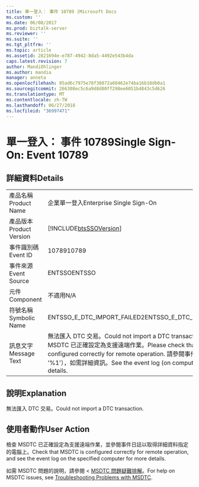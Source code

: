 ```yaml
---
title: 單一登入： 事件 10789 |Microsoft Docs
ms.custom: ''
ms.date: 06/08/2017
ms.prod: biztalk-server
ms.reviewer: ''
ms.suite: ''
ms.tgt_pltfrm: ''
ms.topic: article
ms.assetid: 2821694e-e787-4942-8da5-4492e543b4da
caps.latest.revision: 7
author: MandiOhlinger
ms.author: mandia
manager: anneta
ms.openlocfilehash: 85ad6c7975e78f30872a60462e74ba16b18db0a1
ms.sourcegitcommit: 266308ec5c6a9d8d80ff298ee6051b4843c5d626
ms.translationtype: MT
ms.contentlocale: zh-TW
ms.lasthandoff: 06/27/2018
ms.locfileid: "36997471"
---
```

# <a name="single-sign-on-event-10789"></a><span data-ttu-id="8a41d-102">單一登入： 事件 10789</span><span class="sxs-lookup"><span data-stu-id="8a41d-102">Single Sign-On: Event 10789</span></span>
## <a name="details"></a><span data-ttu-id="8a41d-103">詳細資料</span><span class="sxs-lookup"><span data-stu-id="8a41d-103">Details</span></span>  
  
|                 |                                                                                                                                                                  |
|-----------------|------------------------------------------------------------------------------------------------------------------------------------------------------------------|
|  <span data-ttu-id="8a41d-104">產品名稱</span><span class="sxs-lookup"><span data-stu-id="8a41d-104">Product Name</span></span>   |                                                                    <span data-ttu-id="8a41d-105">企業單一登入</span><span class="sxs-lookup"><span data-stu-id="8a41d-105">Enterprise Single Sign-On</span></span>                                                                     |
| <span data-ttu-id="8a41d-106">產品版本</span><span class="sxs-lookup"><span data-stu-id="8a41d-106">Product Version</span></span> |                                                    [!INCLUDE[btsSSOVersion](../includes/btsssoversion-md.md)]                                                    |
|    <span data-ttu-id="8a41d-107">事件識別碼</span><span class="sxs-lookup"><span data-stu-id="8a41d-107">Event ID</span></span>     |                                                                              <span data-ttu-id="8a41d-108">10789</span><span class="sxs-lookup"><span data-stu-id="8a41d-108">10789</span></span>                                                                               |
|  <span data-ttu-id="8a41d-109">事件來源</span><span class="sxs-lookup"><span data-stu-id="8a41d-109">Event Source</span></span>   |                                                                              <span data-ttu-id="8a41d-110">ENTSSO</span><span class="sxs-lookup"><span data-stu-id="8a41d-110">ENTSSO</span></span>                                                                              |
|    <span data-ttu-id="8a41d-111">元件</span><span class="sxs-lookup"><span data-stu-id="8a41d-111">Component</span></span>    |                                                                               <span data-ttu-id="8a41d-112">不適用</span><span class="sxs-lookup"><span data-stu-id="8a41d-112">N/A</span></span>                                                                                |
|  <span data-ttu-id="8a41d-113">符號名稱</span><span class="sxs-lookup"><span data-stu-id="8a41d-113">Symbolic Name</span></span>  |                                                                   <span data-ttu-id="8a41d-114">ENTSSO_E_DTC_IMPORT_FAILED2</span><span class="sxs-lookup"><span data-stu-id="8a41d-114">ENTSSO_E_DTC_IMPORT_FAILED2</span></span>                                                                    |
|  <span data-ttu-id="8a41d-115">訊息文字</span><span class="sxs-lookup"><span data-stu-id="8a41d-115">Message Text</span></span>   | <span data-ttu-id="8a41d-116">無法匯入 DTC 交易。</span><span class="sxs-lookup"><span data-stu-id="8a41d-116">Could not import a DTC transaction.</span></span> <span data-ttu-id="8a41d-117">請檢查 MSDTC 已正確設定為支援遠端作業。</span><span class="sxs-lookup"><span data-stu-id="8a41d-117">Please check that MSDTC is configured correctly for remote operation.</span></span> <span data-ttu-id="8a41d-118">請參閱事件記錄檔 （在電腦 '%1'），如需詳細資訊。</span><span class="sxs-lookup"><span data-stu-id="8a41d-118">See the event log (on computer ‘%1’) for more details.</span></span> |
  
## <a name="explanation"></a><span data-ttu-id="8a41d-119">說明</span><span class="sxs-lookup"><span data-stu-id="8a41d-119">Explanation</span></span>  
 <span data-ttu-id="8a41d-120">無法匯入 DTC 交易。</span><span class="sxs-lookup"><span data-stu-id="8a41d-120">Could not import a DTC transaction.</span></span>  
  
## <a name="user-action"></a><span data-ttu-id="8a41d-121">使用者動作</span><span class="sxs-lookup"><span data-stu-id="8a41d-121">User Action</span></span>  
 <span data-ttu-id="8a41d-122">檢查 MSDTC 已正確設定為支援遠端作業，並參閱事件日誌以取得詳細資料指定的電腦上。</span><span class="sxs-lookup"><span data-stu-id="8a41d-122">Check that MSDTC is configured correctly for remote operation, and see the event log on the specified computer for more details.</span></span>  
  
 <span data-ttu-id="8a41d-123">如需 MSDTC 問題的說明，請參閱 < [MSDTC 問題疑難排解](../core/troubleshooting-problems-with-msdtc.md)。</span><span class="sxs-lookup"><span data-stu-id="8a41d-123">For help on MSDTC issues, see [Troubleshooting Problems with MSDTC](../core/troubleshooting-problems-with-msdtc.md).</span></span>